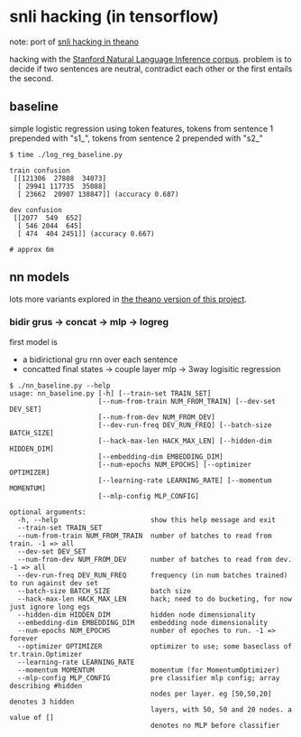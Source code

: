 # snli hacking (in tensorflow)

note: port of [snli hacking in theano](https://github.com/matpalm/snli_nn)

hacking with the [Stanford Natural Language Inference corpus](http://nlp.stanford.edu/projects/snli/). problem is to decide if two sentences are neutral, contradict each other or the first entails the second.

## baseline

simple logistic regression using token features, tokens from sentence 1 prepended with
"s1_", tokens from sentence 2 prepended with "s2_"

```
$ time ./log_reg_baseline.py

train confusion
 [[121306  27808  34073]
  [ 29941 117735  35088]
  [ 23662  20907 138847]] (accuracy 0.687)

dev confusion
 [[2077  549  652]
  [ 546 2044  645]
  [ 474  404 2451]] (accuracy 0.667)

# approx 6m
```

## nn models

lots more variants explored in 
[the theano version of this project](https://github.com/matpalm/snli_nn).

### bidir grus -> concat -> mlp -> logreg

first model is 
* a bidirictional gru rnn over each sentence
* concatted final states -> couple layer mlp -> 3way logisitic regression

```
$ ./nn_baseline.py --help
usage: nn_baseline.py [-h] [--train-set TRAIN_SET]
                      [--num-from-train NUM_FROM_TRAIN] [--dev-set DEV_SET]
                      [--num-from-dev NUM_FROM_DEV]
                      [--dev-run-freq DEV_RUN_FREQ] [--batch-size BATCH_SIZE]
                      [--hack-max-len HACK_MAX_LEN] [--hidden-dim HIDDEN_DIM]
                      [--embedding-dim EMBEDDING_DIM]
                      [--num-epochs NUM_EPOCHS] [--optimizer OPTIMIZER]
                      [--learning-rate LEARNING_RATE] [--momentum MOMENTUM]
                      [--mlp-config MLP_CONFIG]

optional arguments:
  -h, --help                       show this help message and exit
  --train-set TRAIN_SET
  --num-from-train NUM_FROM_TRAIN  number of batches to read from train. -1 => all
  --dev-set DEV_SET
  --num-from-dev NUM_FROM_DEV      number of batches to read from dev. -1 => all
  --dev-run-freq DEV_RUN_FREQ      frequency (in num batches trained) to run against dev set
  --batch-size BATCH_SIZE          batch size
  --hack-max-len HACK_MAX_LEN      hack; need to do bucketing, for now just ignore long egs
  --hidden-dim HIDDEN_DIM          hidden node dimensionality
  --embedding-dim EMBEDDING_DIM    embedding node dimensionality
  --num-epochs NUM_EPOCHS          number of epoches to run. -1 => forever
  --optimizer OPTIMIZER            optimizer to use; some baseclass of tr.train.Optimizer
  --learning-rate LEARNING_RATE
  --momentum MOMENTUM              momentum (for MomentumOptimizer)
  --mlp-config MLP_CONFIG          pre classifier mlp config; array describing #hidden
                                   nodes per layer. eg [50,50,20] denotes 3 hidden
                                   layers, with 50, 50 and 20 nodes. a value of []
                                   denotes no MLP before classifier
```
